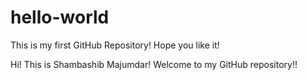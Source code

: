 # hello-world
This is my first GitHub Repository! Hope you like it!

Hi! This is Shambashib Majumdar! Welcome to my GitHub repository!!
